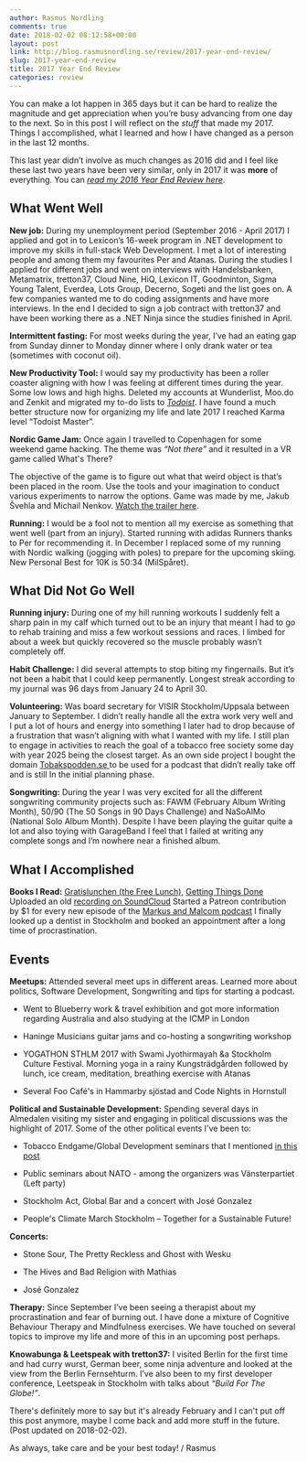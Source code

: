 ```yaml
---
author: Rasmus Nordling
comments: true
date: 2018-02-02 08:12:58+00:00
layout: post
link: http://blog.rasmusnordling.se/review/2017-year-end-review/
slug: 2017-year-end-review
title: 2017 Year End Review
categories: review
---
```


You can make a lot happen in 365 days but it can be hard to realize the magnitude and get appreciation when you’re busy advancing from one day to the next. So in this post I will reflect on the _stuff_ that made my 2017. Things I accomplished, what I learned and how I have changed as a person in the last 12 months.

This last year didn’t involve as much changes as 2016 did and I feel like these last two years have been very similar, only in 2017 it was **more** of everything. You can _[read my 2016 Year End Review here](http://blog.rasmusnordling.se/review/2016/)_.

<!-- more -->





## What Went Well



**New job:** During my unemployment period (September 2016 - April 2017) I applied and got in to Lexicon’s 16-week program in .NET development to improve my skills in full-stack Web Development. I met a lot of interesting people and among them my favourites Per and Atanas. During the studies I applied for different jobs and went on interviews with Handelsbanken, Metamatrix, tretton37, Cloud Nine, HiQ, Lexicon IT, Goodminton, Sigma Young Talent, Everdea, Lots Group, Decerno, Sogeti and the list goes on. A few companies wanted me to do coding assignments and have more interviews. In the end I decided to sign a job contract with tretton37 and have been working there as a .NET Ninja since the studies finished in April.

**Intermittent fasting:** For most weeks during the year, I’ve had an eating gap from Sunday dinner to Monday dinner where I only drank water or tea (sometimes with coconut oil).

**New Productivity Tool:** I would say my productivity has been a roller coaster aligning with how I was feeling at different times during the year. Some low lows and high highs. Deleted my accounts at Wunderlist, Moo.do and Zenkit and migrated my to-do lists to _[Todoist](https://todoist.com)_. I have found a much better structure now for organizing my life and late 2017 I reached Karma level “Todoist Master”.

**Nordic Game Jam:** Once again I travelled to Copenhagen for some weekend game hacking. The theme was _“Not there”_ and it resulted in a VR game called What's There?

The objective of the game is to figure out what that weird object is that’s been placed in the room. Use the tools and your imagination to conduct various experiments to narrow the options. Game was made by me, Jakub Švehla and Michail Nenkov. [Watch the trailer here](https://www.dropbox.com/s/753znkglo6z6z05/ngj2017.mov?dl=0).

**Running:** I would be a fool not to mention all my exercise as something that went well (part from an injury). Started running with adidas Runners thanks to Per for recommending it. In December I replaced some of my running with Nordic walking (jogging with poles) to prepare for the upcoming skiing. New Personal Best for 10K is 50:34 (MilSpåret).



## What Did Not Go Well



**Running injury:** During one of my hill running workouts I suddenly felt a sharp pain in my calf which turned out to be an injury that meant I had to go to rehab training and miss a few workout sessions and races. I limbed for about a week but quickly recovered so the muscle probably wasn’t completely off.

**Habit Challenge:** I did several attempts to stop biting my fingernails. But it’s not been a habit that I could keep permanently. Longest streak according to my journal was 96 days from January 24 to April 30.

**Volunteering:** Was board secretary for VISIR Stockholm/Uppsala between January to September. I didn’t really handle all the extra work very well and I put a lot of hours and energy into something I later had to drop because of a frustration that wasn’t aligning with what I wanted with my life. I still plan to engage in activities to reach the goal of a tobacco free society some day with year 2025 being the closest target. As an own side project I bought the domain [Tobakspodden.se ](http://tobakspodden.se/)to be used for a podcast that didn’t really take off and is still In the initial planning phase.

**Songwriting:** During the year I was very excited for all the different songwriting community projects such as: FAWM (February Album Writing Month), 50/90 (The 50 Songs in 90 Days Challenge) and NaSoAlMo (National Solo Album Month). Despite I have been playing the guitar quite a lot and also toying with GarageBand I feel that I failed at writing any complete songs and I’m nowhere near a finished album.



## What I Accomplished



**Books I Read:** [Gratislunchen (the Free Lunch)](https://www.goodreads.com/book/show/30127258-gratislunchen), [Getting Things Done](https://www.goodreads.com/book/show/22521573-getting-things-done) Uploaded an old [recording on SoundCloud](https://soundcloud.com/happystinson/debuten) Started a Patreon contribution by $1 for every new episode of the [Markus and Malcom podcast](https://www.patreon.com/user?u=2479719) I finally looked up a dentist in Stockholm and booked an appointment after a long time of procrastination.



## Events



**Meetups:** Attended several meet ups in different areas. Learned more about politics, Software Development, Songwriting and tips for starting a podcast.




    
  * Went to Blueberry work & travel exhibition and got more information regarding Australia and also studying at the ICMP in London

    
  * Haninge Musicians guitar jams and co-hosting a songwriting workshop

    
  * YOGATHON STHLM 2017 with Swami Jyothirmayah &a Stockholm Culture Festival. Morning yoga in a rainy Kungsträdgården followed by lunch, ice cream, meditation, breathing exercise with Atanas

    
  * Several Foo Café's in Hammarby sjöstad and Code Nights in Hornstull



**Political and Sustainable Development:** Spending several days in Almedalen visiting my sister and engaging in political discussions was the highlight of 2017. Some of the other political events I've been to:




    
  * Tobacco Endgame/Global Development seminars that I mentioned [in this post](http://blog.rasmusnordling.se/review/weekly-news-20170519/)

    
  * Public seminars about NATO - among the organizers was Vänsterpartiet (Left party)

    
  * Stockholm Act, Global Bar and a concert with José Gonzalez

    
  * People's Climate March Stockholm – Together for a Sustainable Future!



**Concerts:**




    
  * Stone Sour, The Pretty Reckless and Ghost with Wesku

    
  * The Hives and Bad Religion with Mathias

    
  * José Gonzalez



**Therapy:** Since September I’ve been seeing a therapist about my procrastination and fear of burning out. I have done a mixture of Cognitive Behaviour Therapy and Mindfulness exercises. We have touched on several topics to improve my life and more of this in an upcoming post perhaps.

**Knowabunga & Leetspeak with tretton37:** I visited Berlin for the first time and had curry wurst, German beer, some ninja adventure and looked at the view from the Berlin Fernsehturm. I’ve also been to my first developer conference, Leetspeak in Stockholm with talks about _“Build For The Globe!”_.

There's definitely more to say but it's already February and I can't put off this post anymore, maybe I come back and add more stuff in the future. (Post updated on 2018-02-02).

As always, take care and be your best today! / Rasmus
